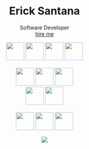 <!--
**Flexeey/Flexeey** is a ✨ _special_ ✨ repository because its `README.md` (this file) appears on your GitHub profile.

Here are some ideas to get you started:

- 🔭 I’m currently working on ...
- 🌱 I’m currently learning ...
- 👯 I’m looking to collaborate on ...
- 🤔 I’m looking for help with ...
- 💬 Ask me about ...
- 📫 How to reach me: ...
- 😄 Pronouns: ...
- ⚡ Fun fact: ...
-->
<h1 align="center">Erick Santana</h1>
<p align="center">Software Developer
<br><a href="mailto:ericksantana.contact@gmail.com" align="center">hire me</a></p>
<p align="center">
  <img src="https://cdn.jsdelivr.net/gh/devicons/devicon/icons/typescript/typescript-original.svg" height="48" />
  <img src="https://cdn.jsdelivr.net/gh/devicons/devicon/icons/go/go-original-wordmark.svg" height="48" />
  <img src="https://cdn.jsdelivr.net/gh/devicons/devicon/icons/rust/rust-plain.svg" height="48" />
  <img src="https://cdn.jsdelivr.net/gh/devicons/devicon/icons/processing/processing-original.svg" height="48" />
  <br><br>
  <img src="https://cdn.jsdelivr.net/gh/devicons/devicon/icons/nodejs/nodejs-original.svg" height="48" />
  <img src="https://cdn.jsdelivr.net/gh/devicons/devicon/icons/express/express-original.svg" height="48" />
  <img src="https://cdn.jsdelivr.net/gh/devicons/devicon/icons/mongodb/mongodb-original.svg" height="48" />
  <br>
  <img src="https://img.icons8.com/color/48/000000/spring-logo.png" height="48" />
    <img src="https://cdn.jsdelivr.net/gh/devicons/devicon/icons/tailwindcss/tailwindcss-plain.svg" height="48" />
  <br><br>
  <img src="https://img.icons8.com/color/48/000000/intellij-idea.png" height="48" />
  <img src="https://img.icons8.com/color/48/000000/brave-web-browser.png" height="48" />
  <img src="https://img.icons8.com/color/48/000000/windows-10.png" height="48" />
</p>


<p align="center">
  <img src="https://github-readme-stats.vercel.app/api?username=tinopai&theme=radical&count_private=true"/>
</p>
